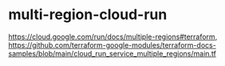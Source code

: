 # multi-region-cloud-run
https://cloud.google.com/run/docs/multiple-regions#terraform, https://github.com/terraform-google-modules/terraform-docs-samples/blob/main/cloud_run_service_multiple_regions/main.tf
